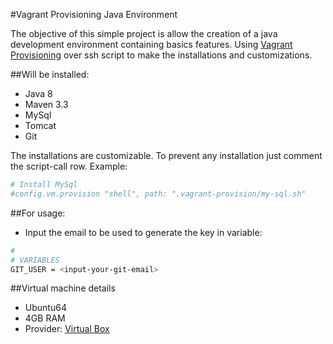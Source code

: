 #Vagrant Provisioning Java Environment

 The objective of this simple project is allow the creation of a java development environment containing basics features.
 Using [Vagrant Provisioning](https://www.vagrantup.com/docs/provisioning/) over ssh script to make the installations and customizations.

##Will be installed:
 * Java 8
 * Maven 3.3
 * MySql
 * Tomcat
 * Git


The installations are customizable. To prevent any installation just comment the script-call row.
Example:
```bash
# Install MySql
#config.vm.provision "shell", path: ".vagrant-provision/my-sql.sh"
```

##For usage:
* Input the email to be used to generate the key in variable:

```bash
#
# VARIABLES
GIT_USER = <input-your-git-email>
```

##Virtual machine details
 * Ubuntu64
 * 4GB RAM
 * Provider: [Virtual Box](https://www.virtualbox.org/)

